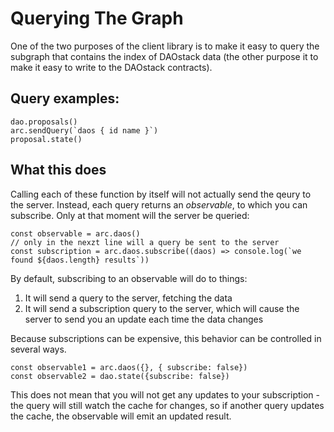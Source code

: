 # Querying The Graph


One of the two purposes of the client library is to make it easy to query the subgraph that contains the index of DAOstack data (the other purpose it to make it easy to write to the DAOstack contracts).

## Query examples:

```
dao.proposals()
arc.sendQuery(`daos { id name }`)
proposal.state()
```

## What this does

Calling each of these function by itself will not actually send the qeury to the server.
Instead, each query returns an *observable*, to which you can subscribe.
Only at that moment will the server be queried:

```
const observable = arc.daos()
// only in the nexzt line will a query be sent to the server
const subscription = arc.daos.subscribe((daos) => console.log(`we found ${daos.length} results`))
```

By default, subscribing to an observable will do to things:

1. It will send a query to the server, fetching the data
2. It will send a subscription query to the server, which will cause the server to send you an update each time the data changes


Because subscriptions can be expensive, this behavior can be controlled in several ways.
```
const observable1 = arc.daos({}, { subscribe: false})
const observable2 = dao.state({subscribe: false})
```
This does not mean that you will not get any updates to your subscription - the query will still watch the cache for changes, so if another query updates the cache, the observable will emit an updated result.
